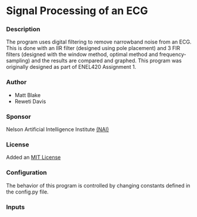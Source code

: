 # Signal Processing of an ECG

### Description
The program uses digital filtering to remove narrowband noise from an ECG. This is done with an IIR filter (designed using pole placement) and 3 FIR filters (designed with the window method, optimal method and frequency-sampling) and the results are compared and graphed. This program was originally designed as part of ENEL420 Assignment 1.

### Author
+ Matt Blake
+ Reweti Davis

### Sponsor
Nelson Artificial Intelligence Institute [(NAI)](https://www.nai.org.nz/)

### License
Added an [MIT License](LICENSE)

### Configuration
The behavior of this program is controlled by changing constants defined in the config.py file.

### Inputs
